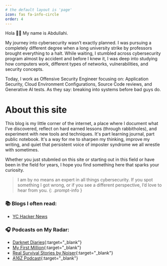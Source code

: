 ```yaml
---
# the default layout is 'page'
icon: fas fa-info-circle
order: 4
---
```


Hola 👋🏼 My name is Abdullahi.

My journey into cybersecurity wasn’t exactly planned. I was pursuing a completely different degree when a long university strike by professors brought everything to a halt. While waiting, I stumbled across cybersecurity program almost by accident and before I knew it, I was deep into studying how computers work, different types of networks, vulnerabilities, and security concepts. 

Today, I work as Offensive Security Engineer focusing on: Application Security, Cloud Environment Configurations, Source Code reviews, and Generative AI tests. As they say: breaking into systems before bad guys do. 

# About this site

This blog is my little corner of the internet, a place where I document what I’ve discovered, reflect on hard earned lessons (through rabbitholes), and experiment with new tools and techniques. It's part learning journal, part public notebook. It's a way for me to sharpen my thinking, improve my writing, and quiet that persistent voice of imposter syndrome we all wrestle with sometimes. 

Whether you just stubmled on this site or starting out in this field or have been in the field for years, I hope you find something here that sparks your curiosity.

> I am by no means an expert in all things cybersecurity. If you spot something I got wrong, or if you see a different perspective, I’d love to hear from you.
{: .prompt-info }

### 📚 Blogs I often read:
- [YC Hacker News](https://news.ycombinator.com/)

### 🎧 Podcasts on My Radar:
- [Darknet Diaries](https://darknetdiaries.com/){:target="_blank"}
- [My First Million](https://mfmpod.com){:target="_blank"}
- [Real Survival Stories by Noiser](https://noiser.com/real-survival-stories){:target="_blank"}
- [A16Z Podcast](https://a16z.com/podcasts/){:target="_blank"}
